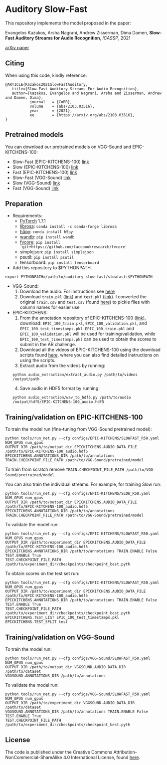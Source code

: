 # Auditory Slow-Fast

This repository implements the model proposed in the paper:

Evangelos Kazakos, Arsha Nagrani, Andrew Zisserman, Dima Damen, **Slow-Fast Auditory Streams for Audio Recognition**, *ICASSP*, 2021

[arXiv paper](https://arxiv.org/abs/2103.03516)

## Citing

When using this code, kindly reference:

```
@ARTICLE{Kazakos2021SlowFastAuditory,
   title={Slow-Fast Auditory Streams For Audio Recognition},
   author={Kazakos, Evangelos and Nagrani, Arsha and Zisserman, Andrew and Damen, Dima},
           journal   = {CoRR},
           volume    = {abs/2103.03516},
           year      = {2021},
           ee        = {https://arxiv.org/abs/2103.03516},
}
```



## Pretrained models

You can download our pretrained models on VGG-Sound and EPIC-KITCHENS-100:
- Slow-Fast (EPIC-KITCHENS-100) [link](https://www.dropbox.com/s/cr0c6xdaggc2wzz/SLOWFAST_EPIC.pyth?dl=0)
- Slow (EPIC-KITCHENS-100) [link](https://www.dropbox.com/s/b1qaq8huu7heofp/SLOW_EPIC.pyth?dl=0)
- Fast (EPIC-KITCHENS-100) [link](https://www.dropbox.com/s/3qgwqsupqmsybai/FAST_EPIC.pyth?dl=0)
- Slow-Fast (VGG-Sound) [link](https://www.dropbox.com/s/oexan0vv01eqy0k/SLOWFAST_VGG.pyth?dl=0)
- Slow (VGG-Sound) [link](https://www.dropbox.com/s/4jcgozjenjwfo9k/SLOW_VGG.pyth?dl=0)
- Fast (VGG-Sound) [link](https://www.dropbox.com/s/vk123kwrphi7mer/FAST_VGG.pyth?dl=0)

## Preparation

* Requirements:
  * [PyTorch](https://pytorch.org) 1.7.1
  * [librosa](https://librosa.org): `conda install -c conda-forge librosa`
  * [h5py](https://www.h5py.org): `conda install h5py`
  * [wandb](https://wandb.ai/site): `pip install wandb`
  * [fvcore](https://github.com/facebookresearch/fvcore/): `pip install 'git+https://github.com/facebookresearch/fvcore'`
  * simplejson: `pip install simplejson`
  * psutil: `pip install psutil`
  * tensorboard: `pip install tensorboard` 
* Add this repository to $PYTHONPATH.
```
export PYTHONPATH=/path/to/auditory-slow-fast/slowfast:$PYTHONPATH
```
* VGG-Sound:
  1. Download the audio. For instructions see [here](https://github.com/hche11/VGGSound)
  2. Download `train.pkl` ([link](https://www.dropbox.com/s/j60wkrcfdkfbvp9/train.pkl?dl=0)) and `test.pkl` ([link](https://www.dropbox.com/s/57rxp8wlgcqjbnd/test.pkl?dl=0)). I converted the original `train.csv` and `test.csv` (found [here](https://github.com/hche11/VGGSound/tree/master/data)) to pickle files with column names for easier use
* EPIC-KITCHENS:
  1. From the annotation repository of EPIC-KITCHENS-100 ([link](https://github.com/epic-kitchens/epic-kitchens-100-annotations)), download: `EPIC_100_train.pkl`, `EPIC_100_validation.pkl`, and `EPIC_100_test_timestamps.pkl`. `EPIC_100_train.pkl` and `EPIC_100_validation.pkl` will be used for training/validation, while `EPIC_100_test_timestamps.pkl` can be used to obtain the scores to submit in the AR challenge.
  2. Download all the videos of EPIC-KITCHENS-100 using the download scripts found [here](https://github.com/epic-kitchens/epic-kitchens-download-scripts), where you can also find detailed instructions on using the scripts.
  3. Extract audio from the videos by running:
  ```
  python audio_extraction/extract_audio.py /path/to/videos /output/path 
  ```
  4. Save audio in HDF5 format by running:
  ```
  python audio_extraction/wav_to_hdf5.py /path/to/audio /output/hdf5/EPIC-KITCHENS-100_audio.hdf5
  ```

## Training/validation on EPIC-KITCHENS-100
To train the model run (fine-tuning from VGG-Sound pretrained model):
```
python tools/run_net.py --cfg configs/EPIC-KITCHENS/SLOWFAST_R50.yaml NUM_GPUS num_gpus 
OUTPUT_DIR /path/to/output_dir EPICKITCHENS.AUDIO_DATA_FILE /path/to/EPIC-KITCHENS-100_audio.hdf5 
EPICKITCHENS.ANNOTATIONS_DIR /path/to/annotations TRAIN.CHECKPOINT_FILE_PATH /path/to/VGG-Sound/pretrained/model
```
To train from scratch remove `TRAIN.CHECKPOINT_FILE_PATH /path/to/VGG-Sound/pretrained/model`.

You can also train the individual streams. For example, for training Slow run:
```
python tools/run_net.py --cfg configs/EPIC-KITCHENS/SLOW_R50.yaml NUM_GPUS num_gpus 
OUTPUT_DIR /path/to/output_dir EPICKITCHENS.AUDIO_DATA_FILE /path/to/EPIC-KITCHENS-100_audio.hdf5 
EPICKITCHENS.ANNOTATIONS_DIR /path/to/annotations TRAIN.CHECKPOINT_FILE_PATH /path/to/VGG-Sound/pretrained/model
```

To validate the model run:
```
python tools/run_net.py --cfg configs/EPIC-KITCHENS/SLOWFAST_R50.yaml NUM_GPUS num_gpus 
OUTPUT_DIR /path/to/experiment_dir EPICKITCHENS.AUDIO_DATA_FILE /path/to/EPIC-KITCHENS-100_audio.hdf5 
EPICKITCHENS.ANNOTATIONS_DIR /path/to/annotations TRAIN.ENABLE False TEST.ENABLE True 
TEST.CHECKPOINT_FILE_PATH /path/to/experiment_dir/checkpoints/checkpoint_best.pyth
```

To obtain scores on the test set run:
```
python tools/run_net.py --cfg configs/EPIC-KITCHENS/SLOWFAST_R50.yaml NUM_GPUS num_gpus 
OUTPUT_DIR /path/to/experiment_dir EPICKITCHENS.AUDIO_DATA_FILE /path/to/EPIC-KITCHENS-100_audio.hdf5 
EPICKITCHENS.ANNOTATIONS_DIR /path/to/annotations TRAIN.ENABLE False TEST.ENABLE True 
TEST.CHECKPOINT_FILE_PATH /path/to/experiment_dir/checkpoints/checkpoint_best.pyth 
EPICKITCHENS.TEST_LIST EPIC_100_test_timestamps.pkl EPICKITCHENS.TEST_SPLIT test
```

## Training/validation on VGG-Sound
To train the model run:
```
python tools/run_net.py --cfg configs/VGG-Sound/SLOWFAST_R50.yaml NUM_GPUS num_gpus 
OUTPUT_DIR /path/to/output_dir VGGSOUND.AUDIO_DATA_DIR /path/to/dataset 
VGGSOUND.ANNOTATIONS_DIR /path/to/annotations 
```

To validate the model run:
```
python tools/run_net.py --cfg configs/VGG-Sound/SLOWFAST_R50.yaml NUM_GPUS num_gpus 
OUTPUT_DIR /path/to/experiment_dir VGGSOUND.AUDIO_DATA_DIR /path/to/dataset 
VGGSOUND.ANNOTATIONS_DIR /path/to/annotations TRAIN.ENABLE False TEST.ENABLE True 
TEST.CHECKPOINT_FILE_PATH /path/to/experiment_dir/checkpoints/checkpoint_best.pyth
```

## License 

The code is published under the Creative Commons Attribution-NonCommercial-ShareAlike 4.0 International License, found [here](https://creativecommons.org/licenses/by-nc-sa/4.0/).

